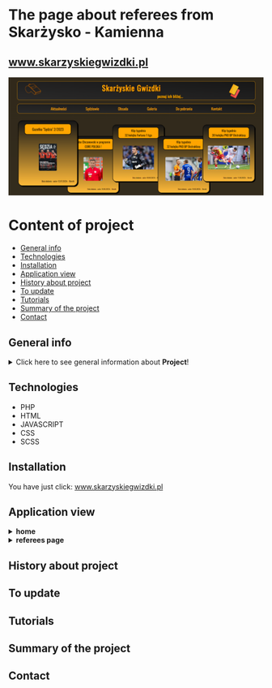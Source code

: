 # The page about referees from Skarżysko - Kamienna <br> 
## www.skarzyskiegwizdki.pl 
![a screenshot presenting the front page of the project website](./images/README/home.png)

# Content of project
* [General info](#general-info)
* [Technologies](#technologies)
* [Installation](#installation)
* [Application view](#application-view)
* [History about project](#history-about-project)
* [To update](#to-update)
* [Tutorials](#tutorials)
* [Summary of the project](#summary-of-the-project)
* [Contact](#contact)

## General info
<details>
<summary>Click here to see general information about <b>Project</b>!</summary>
This page is about the referees from Skarżysko - Kamienna. In this page you can find more information about refeeres from Skarżysko
( <b> subpage: Sędziowie </b>). You can find out, where people of our section will be "whistle" on the week (<b> subpage: Obsada </b>).
</details>


## Technologies
<ul>
<li>PHP</li>
<li>HTML</li>
<li>JAVASCRIPT</li>
<li>CSS</li>
<li>SCSS</li>
</ul>

## Installation
You have just click: www.skarzyskiegwizdki.pl

## Application view

<details>
<summary> <b>home</b> </summary>
</br> This image shows home page. This page contains header, menu and five articles, which are newest on this page. </br>
<img src="./images/README/news.png">
</details>
 
<details>
<summary> <b>referees page </b> </summary>
</br> This images shows all active refeeres in our referee section. </br>
<img src="./images/README/refs.png">
</br>
</br>If you click on photo, you will be able to see more information about every of us. </br>
<img src="./images/README/refs-pop.PNG">
</details>

## History about project

## To update

## Tutorials

## Summary of the project

## Contact
